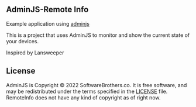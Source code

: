 ## AdminJS-Remote Info

Example application using [adminjs](https://github.com/SoftwareBrothers/adminjs)

This is a project that uses AdminJS to monitor and show the current state of your devices.

Inspired by Lansweeper

## License

AdminJS is Copyright © 2022 SoftwareBrothers.co. It is free software, and may be redistributed under the terms specified in the [LICENSE](LICENSE) file.
RemoteInfo does not have any kind of copyright as of right now.
